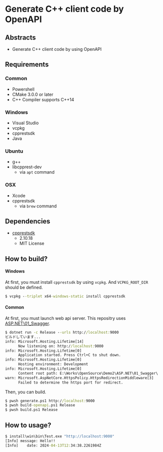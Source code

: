 # Generate C++ client code by OpenAPI

## Abstracts

* Generate C++ client code by using OpenAPI

## Requirements

### Common

* Powershell
* CMake 3.0.0 or later
* C++ Compiler supports C++14

### Windows

* Visual Studio
* vcpkg
* cpprestsdk
* Java

### Ubuntu

* g++
* libcpprest-dev
  * via `apt` command

### OSX

* Xcode
* cpprestsdk
  * via `brew` command

## Dependencies

* [cpprestsdk](https://github.com/microsoft/cpprestsdk)
  * 2.10.18
  * MIT License

## How to build?

#### Windows

At first, you must install `cpprestsdk` by using `vcpkg`. And `VCPKG_ROOT_DIR` should be defined.

````bat
$ vcpkg --triplet x64-windows-static install cpprestsdk
````

#### Common

At first, you must launch web api server.
This repositry uses [ASP.NET\01_Swagger](../../../ASP.NET\01_Swagger).

````bat
$ dotnet run -c Release --urls http://localhost:9000
ビルドしています...
info: Microsoft.Hosting.Lifetime[14]
      Now listening on: http://localhost:9000
info: Microsoft.Hosting.Lifetime[0]
      Application started. Press Ctrl+C to shut down.
info: Microsoft.Hosting.Lifetime[0]
      Hosting environment: Development
info: Microsoft.Hosting.Lifetime[0]
      Content root path: E:\Works\OpenSource\Demo2\ASP.NET\01_Swagger\
warn: Microsoft.AspNetCore.HttpsPolicy.HttpsRedirectionMiddleware[3]
      Failed to determine the https port for redirect.
````

Then, you can build.

````bat
$ pwsh generate.ps1 http://localhost:9000
$ pwsh build-openapi.ps1 Release
$ pwsh build.ps1 Release
````

## How to usage?

````bat
$ install\win\bin\Test.exe "http://localhost:9000"
[Info] message: Hello!!
[Info]    date: 2024-04-13T12:34:38.2261984Z
````